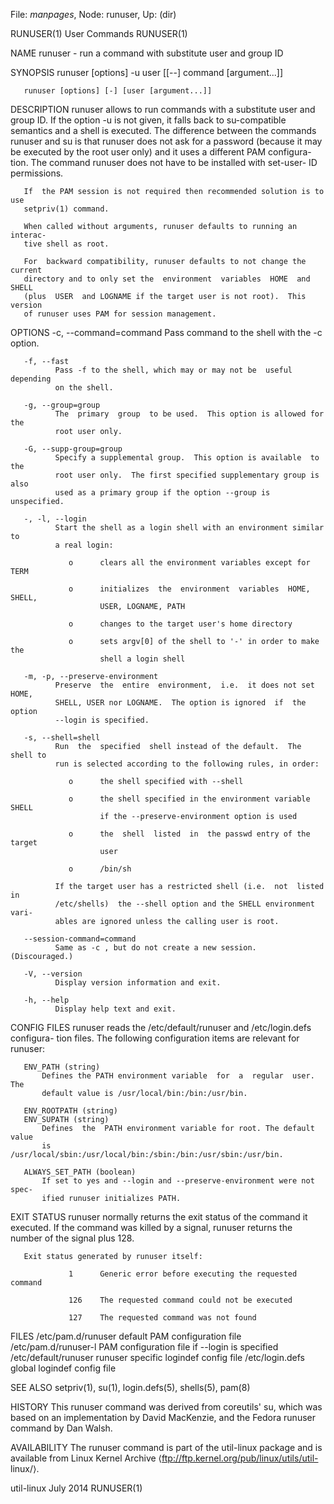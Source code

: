 File: *manpages*,  Node: runuser,  Up: (dir)

RUNUSER(1)                       User Commands                      RUNUSER(1)



NAME
       runuser - run a command with substitute user and group ID

SYNOPSIS
       runuser [options] -u user [[--] command [argument...]]

       runuser [options] [-] [user [argument...]]

DESCRIPTION
       runuser allows to run commands with a substitute user and group ID.  If
       the option -u is not given, it falls back  to  su-compatible  semantics
       and  a  shell is executed.  The difference between the commands runuser
       and su is that runuser does not ask for a password (because it  may  be
       executed  by the root user only) and it uses a different PAM configura-
       tion.  The command runuser does not have to be installed with set-user-
       ID permissions.

       If  the PAM session is not required then recommended solution is to use
       setpriv(1) command.

       When called without arguments, runuser defaults to running an  interac-
       tive shell as root.

       For  backward compatibility, runuser defaults to not change the current
       directory and to only set the  environment  variables  HOME  and  SHELL
       (plus  USER  and LOGNAME if the target user is not root).  This version
       of runuser uses PAM for session management.

OPTIONS
       -c, --command=command
              Pass command to the shell with the -c option.

       -f, --fast
              Pass -f to the shell, which may or may not be  useful  depending
              on the shell.

       -g, --group=group
              The  primary  group  to be used.  This option is allowed for the
              root user only.

       -G, --supp-group=group
              Specify a supplemental group.  This option is available  to  the
              root user only.  The first specified supplementary group is also
              used as a primary group if the option --group is unspecified.

       -, -l, --login
              Start the shell as a login shell with an environment similar  to
              a real login:

                 o      clears all the environment variables except for TERM

                 o      initializes  the  environment  variables  HOME, SHELL,
                        USER, LOGNAME, PATH

                 o      changes to the target user's home directory

                 o      sets argv[0] of the shell to '-' in order to make  the
                        shell a login shell

       -m, -p, --preserve-environment
              Preserve  the  entire  environment,  i.e.  it does not set HOME,
              SHELL, USER nor LOGNAME.  The option is ignored  if  the  option
              --login is specified.

       -s, --shell=shell
              Run  the  specified  shell instead of the default.  The shell to
              run is selected according to the following rules, in order:

                 o      the shell specified with --shell

                 o      the shell specified in the environment variable  SHELL
                        if the --preserve-environment option is used

                 o      the  shell  listed  in  the passwd entry of the target
                        user

                 o      /bin/sh

              If the target user has a restricted shell (i.e.  not  listed  in
              /etc/shells)  the --shell option and the SHELL environment vari-
              ables are ignored unless the calling user is root.

       --session-command=command
              Same as -c , but do not create a new session.  (Discouraged.)

       -V, --version
              Display version information and exit.

       -h, --help
              Display help text and exit.

CONFIG FILES
       runuser reads the /etc/default/runuser and  /etc/login.defs  configura-
       tion  files.   The  following  configuration  items  are  relevant  for
       runuser:

       ENV_PATH (string)
           Defines the PATH environment variable  for  a  regular  user.   The
           default value is /usr/local/bin:/bin:/usr/bin.

       ENV_ROOTPATH (string)
       ENV_SUPATH (string)
           Defines  the  PATH environment variable for root. The default value
           is /usr/local/sbin:/usr/local/bin:/sbin:/bin:/usr/sbin:/usr/bin.

       ALWAYS_SET_PATH (boolean)
           If set to yes and --login and --preserve-environment were not spec-
           ified runuser initializes PATH.

EXIT STATUS
       runuser  normally  returns  the exit status of the command it executed.
       If the command was killed by a signal, runuser returns  the  number  of
       the signal plus 128.

       Exit status generated by runuser itself:

                 1      Generic error before executing the requested command

                 126    The requested command could not be executed

                 127    The requested command was not found

FILES
       /etc/pam.d/runuser
                        default PAM configuration file
       /etc/pam.d/runuser-l
                        PAM configuration file if --login is specified
       /etc/default/runuser
                        runuser specific logindef config file
       /etc/login.defs  global logindef config file

SEE ALSO
       setpriv(1), su(1), login.defs(5), shells(5), pam(8)

HISTORY
       This   runuser  command was derived from coreutils' su, which was based
       on an implementation by David MacKenzie, and the Fedora runuser command
       by Dan Walsh.

AVAILABILITY
       The  runuser command is part of the util-linux package and is available
       from Linux Kernel  Archive  ⟨ftp://ftp.kernel.org/pub/linux/utils/util-
       linux/⟩.



util-linux                         July 2014                        RUNUSER(1)
